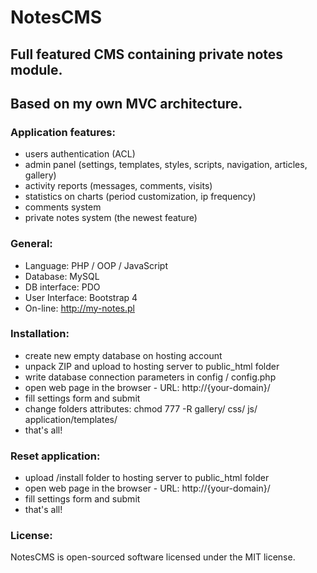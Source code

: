 # NotesCMS

## Full featured CMS containing private notes module.
## Based on my own MVC architecture.

### Application features:
* users authentication (ACL)
* admin panel (settings, templates, styles, scripts, navigation, articles, gallery)
* activity reports (messages, comments, visits)
* statistics on charts (period customization, ip frequency)
* comments system
* private notes system (the newest feature)

### General:
* Language: PHP / OOP / JavaScript
* Database: MySQL
* DB interface: PDO
* User Interface: Bootstrap 4
* On-line: http://my-notes.pl

### Installation:
* create new empty database on hosting account
* unpack ZIP and upload to hosting server to public_html folder
* write database connection parameters in config / config.php
* open web page in the browser - URL: http://{your-domain}/
* fill settings form and submit
* change folders attributes: chmod 777 -R gallery/ css/ js/ application/templates/
* that's all!

### Reset application:
* upload /install folder to hosting server to public_html folder
* open web page in the browser - URL: http://{your-domain}/
* fill settings form and submit
* that's all!

### License:
NotesCMS is open-sourced software licensed under the MIT license.
